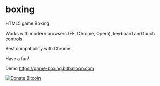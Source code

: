 # boxing
HTML5 game Boxing

Works with modern browsers (FF, Chrome, Opera), keyboard and touch controls

Best compatibility with Chrome

Have a fun!

Demo https://game-boxing.bitballoon.com

[![Donate Bitcoin](https://img.shields.io/badge/donate-bitcoin-orange.svg)](https://olegpatron1992.github.io/)
